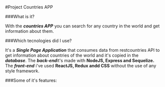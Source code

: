 #Project Countries APP 

###What is it?

With the ***countries APP*** you can search for any country in the world and get information about them.

###Which tecnologies did I use?

It's a ***Single Page Application*** that consumes data from restcountries API to get information about countries of the world and it's copied in the ***database***.
The ***back-end***it's made with **NodeJS, Express and Sequelize.**
The ***front-end*** i've used **ReactJS, Redux andd CSS** without the use of any style framework.

###Some of it's features:






